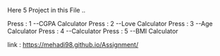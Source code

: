 Here 5 Project in this File ..


Press : 1 --CGPA Calculator
Press : 2 --Love Calculator
Press : 3 --Age Calculator
Press : 4 --Calculator
Press : 5 --BMI Calculator


link : https://mehadi98.github.io/Assignment/
